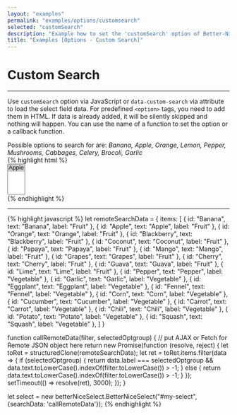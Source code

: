 ```yaml
---
layout: "examples"
permalink: "examples/options/customsearch"
selected: "customSearch"
description: "Example how to set the 'customSearch' option of Better-Nice-Select - Gives an overview how to implement the option and how it looks like"
title: "Examples [Options - Custom Search]"
---
```


# **Custom Search**

---

Use `customSearch` option via JavaScript or `data-custom-search` via attribute to load the select field data. For predefined `<option>` tags, you need to add them in HTML. If data is already added, it will be silently skipped and nothing will happen. You can use the name of a function to set the option or a callback function. 

<div class="alert alert-light d-flex justify-content-start align-items-center font-size-13" role="alert">
        <i class="fa-solid fa-circle-info pe-2"></i>Possible options to search for are: <i class="ms-2">Banana, Apple, Orange, Lemon, Pepper, Mushrooms, Cabbages, Celery, Brocoli, Garlic</i>
</div>

<div class="container my-4 border rounded p-0">
    <div class="p-5 border-bottom">
        <select id="option-searchdata" multiple="multiple" hidden="hidden">
            <optgroup label="Fruit">
                <option value="Apple" selected="selected">Apple</option>
            </optgroup>
        </select>
    </div>
    <div class="bg-highlight rounded">
{% highlight html %}
<div class="container">
    <select id="my-select" multiple="multiple">
        <option value="Apple" selected="selected">Apple</option>
    </select>
</div>
{% endhighlight %}
<hr>
{% highlight javascript %}
let remoteSearchData = {
    items: [
        {
            id: "Banana",
            text: "Banana",
            label: "Fruit"
        },
        {
            id: "Apple",
            text: "Apple",
            label: "Fruit"
        },
        {
            id: "Orange",
            text: "Orange",
            label: "Fruit"
        },
        {
            id: "Blackberry",
            text: "Blackberry",
            label: "Fruit"
        },
        {
            id: "Coconut",
            text: "Coconut",
            label: "Fruit"
        },
        {
            id: "Papaya",
            text: "Papaya",
            label: "Fruit"
        },
        {
            id: "Mango",
            text: "Mango",
            label: "Fruit"
        },
        {
            id: "Grapes",
            text: "Grapes",
            label: "Fruit"
        },
        {
            id: "Cherry",
            text: "Cherry",
            label: "Fruit"
        }, {
            id: "Guava",
            text: "Guava",
            label: "Fruit"
        },
        {
            id: "Lime",
            text: "Lime",
            label: "Fruit"
        },
        {
            id: "Pepper",
            text: "Pepper",
            label: "Vegetable"
        },
        {
            id: "Garlic",
            text: "Garlic",
            label: "Vegetable"
        },
        {
            id: "Eggplant",
            text: "Eggplant",
            label: "Vegetable"
        },
        {
            id: "Fennel",
            text: "Fennel",
            label: "Vegetable"
        },
        {
            id: "Corn",
            text: "Corn",
            label: "Vegetable"
        }, {
            id: "Cucumber",
            text: "Cucumber",
            label: "Vegetable"
        },
        {
            id: "Carrot",
            text: "Carrot",
            label: "Vegetable"
        },
        {
            id: "Chili",
            text: "Chili",
            label: "Vegetable"
        }, {
            id: "Potato",
            text: "Potato",
            label: "Vegetable"
        },
        {
            id: "Squash",
            text: "Squash",
            label: "Vegetable"
        },
    ]
}

function callRemoteData(filter, selectedOptgroup) {
    // put AJAX or Fetch for Remote JSON object here
    return new Promise(function (resolve, reject) {
        let toRet = structuredClone(remoteSearchData);
        let ret = toRet.items.filter(data => {
            if (selectedOptgroup) {
                return data.label === selectedOptgroup && data.text.toLowerCase().indexOf(filter.toLowerCase()) > -1;
            } else {
                return data.text.toLowerCase().indexOf(filter.toLowerCase()) > -1;
            }
        });
        setTimeout(() => resolve(ret), 3000);
    });
}

let select = new betterNiceSelect.BetterNiceSelect("#my-select", {searchData: 'callRemoteData'});
{% endhighlight %}
    </div>
</div>
